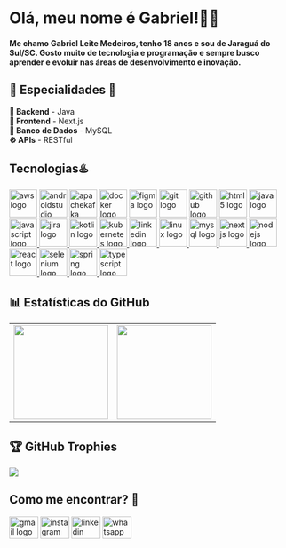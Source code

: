 <h1 align="left">Olá, meu nome é Gabriel!🙋‍♂️</h1>

<h4 align="left">Me chamo Gabriel Leite Medeiros, tenho 18 anos e sou de Jaraguá do Sul/SC. Gosto muito de tecnologia e programação e sempre busco aprender e evoluir nas áreas de desenvolvimento e inovação.</h4>

<h2 align="left">🌟 <strong>Especialidades</strong> 🎲</h2>

**📒 Backend** - Java  
**💾 Frontend** - Next.js  
**🔎 Banco de Dados** - MySQL  
**⚙️ APIs** - RESTful

<h2 align="left">Tecnologias♨️</h2>

<div align="left">
  <a href="https://aws.amazon.com/" target="_blank">
    <img src="https://cdn.jsdelivr.net/gh/devicons/devicon/icons/amazonwebservices/amazonwebservices-original-wordmark.svg" height="50" alt="aws logo" />
  </a>
  <a href="https://developer.android.com/studio" target="_blank">
    <img src="https://cdn.jsdelivr.net/gh/devicons/devicon/icons/androidstudio/androidstudio-original.svg" height="50" alt="androidstudio logo" />
  </a>
  <a href="https://kafka.apache.org/" target="_blank">
    <img src="https://cdn.jsdelivr.net/gh/devicons/devicon/icons/apachekafka/apachekafka-original.svg" height="50" alt="apachekafka logo" />
  </a>
  <a href="https://www.docker.com/" target="_blank">
    <img src="https://cdn.jsdelivr.net/gh/devicons/devicon/icons/docker/docker-original.svg" height="50" alt="docker logo" />
  </a>
  <a href="https://www.figma.com/" target="_blank">
    <img src="https://cdn.jsdelivr.net/gh/devicons/devicon/icons/figma/figma-original.svg" height="50" alt="figma logo" />
  </a>
  <a href="https://git-scm.com/" target="_blank">
    <img src="https://cdn.jsdelivr.net/gh/devicons/devicon/icons/git/git-original.svg" height="50" alt="git logo" />
  </a>
  <a href="https://github.com/" target="_blank">
    <img src="https://cdn.jsdelivr.net/gh/devicons/devicon/icons/github/github-original.svg" height="50" alt="github logo" />
  </a>
  <a href="https://developer.mozilla.org/en-US/docs/Web/HTML" target="_blank">
    <img src="https://cdn.jsdelivr.net/gh/devicons/devicon/icons/html5/html5-original.svg" height="50" alt="html5 logo" />
  </a>
  <a href="https://www.java.com/" target="_blank">
    <img src="https://cdn.jsdelivr.net/gh/devicons/devicon/icons/java/java-original.svg" height="50" alt="java logo" />
  </a>
  <a href="https://developer.mozilla.org/en-US/docs/Web/JavaScript" target="_blank">
    <img src="https://cdn.jsdelivr.net/gh/devicons/devicon/icons/javascript/javascript-original.svg" height="50" alt="javascript logo" />
  </a>
  <a href="https://www.atlassian.com/software/jira" target="_blank">
    <img src="https://cdn.jsdelivr.net/gh/devicons/devicon/icons/jira/jira-original.svg" height="50" alt="jira logo" />
  </a>
  <a href="https://kotlinlang.org/" target="_blank">
    <img src="https://cdn.jsdelivr.net/gh/devicons/devicon/icons/kotlin/kotlin-original.svg" height="50" alt="kotlin logo" />
  </a>
  <a href="https://kubernetes.io/" target="_blank">
    <img src="https://cdn.jsdelivr.net/gh/devicons/devicon/icons/kubernetes/kubernetes-plain.svg" height="50" alt="kubernetes logo" />
  </a>
  <a href="https://www.linkedin.com/" target="_blank">
    <img src="https://cdn.jsdelivr.net/gh/devicons/devicon/icons/linkedin/linkedin-original.svg" height="50" alt="linkedin logo" />
  </a>
  <a href="https://www.linux.org/" target="_blank">
    <img src="https://cdn.jsdelivr.net/gh/devicons/devicon/icons/linux/linux-original.svg" height="50" alt="linux logo" />
  </a>
  <a href="https://www.mysql.com/" target="_blank">
    <img src="https://cdn.jsdelivr.net/gh/devicons/devicon/icons/mysql/mysql-original.svg" height="50" alt="mysql logo" />
  </a>
  <a href="https://nextjs.org/" target="_blank">
    <img src="https://cdn.jsdelivr.net/gh/devicons/devicon/icons/nextjs/nextjs-original.svg" height="50" alt="nextjs logo" />
  </a>
  <a href="https://nodejs.org/" target="_blank">
    <img src="https://cdn.jsdelivr.net/gh/devicons/devicon/icons/nodejs/nodejs-original.svg" height="50" alt="nodejs logo" />
  </a>
  <a href="https://reactjs.org/" target="_blank">
    <img src="https://cdn.jsdelivr.net/gh/devicons/devicon/icons/react/react-original.svg" height="50" alt="react logo" />
  </a>
  <a href="https://www.selenium.dev/" target="_blank">
    <img src="https://cdn.jsdelivr.net/gh/devicons/devicon/icons/selenium/selenium-original.svg" height="50" alt="selenium logo" />
  </a>
  <a href="https://spring.io/" target="_blank">
    <img src="https://cdn.jsdelivr.net/gh/devicons/devicon/icons/spring/spring-original.svg" height="50" alt="spring logo" />
  </a>
  <a href="https://www.typescriptlang.org/" target="_blank">
    <img src="https://cdn.jsdelivr.net/gh/devicons/devicon/icons/typescript/typescript-original.svg" height="50" alt="typescript logo" />
  </a>
</div>

<h2 align="left">📊 Estatísticas do GitHub</h2>

<table style="border: none; border-collapse: collapse;">
  <tr>
    <td style="border: none;"><img height="170" src="https://github-readme-stats.vercel.app/api?username=medeirosdev9&show_icons=true&theme=dark" /></td>
    <td style="border: none;"><img height="170" src="https://github-readme-stats.vercel.app/api/top-langs/?username=medeirosdev9&layout=compact&theme=dark" /></td>
  </tr>
</table>

## 🏆 GitHub Trophies
![](https://github-profile-trophy.vercel.app/?username=medeirosdev9&theme=dark&no-frame=false&no-bg=false&margin-w=4)

<h2 align="left">Como me encontrar? 👀</h2>

<div align="left">
  <a href="mailto:gabrieeel150906@gmail.com" target="_blank" style="outline: none; text-decoration: none;">
    <img src="https://raw.githubusercontent.com/maurodesouza/profile-readme-generator/master/src/assets/icons/social/gmail/default.svg" width="52" height="40" alt="gmail logo" />
  </a>
  <a href="https://www.instagram.com/gabrieelmedeiross" target="_blank" style="outline: none; text-decoration: none;">
    <img src="https://raw.githubusercontent.com/maurodesouza/profile-readme-generator/master/src/assets/icons/social/instagram/default.svg" width="52" height="40" alt="instagram logo" />
  </a>
  <a href="https://www.linkedin.com/in/gabriel-leite-medeiros-211b53354" target="_blank" style="outline: none; text-decoration: none;">
    <img src="https://raw.githubusercontent.com/maurodesouza/profile-readme-generator/master/src/assets/icons/social/linkedin/default.svg" width="52" height="40" alt="linkedin logo" />
  </a>
  <a href="https://wa.me/47991262173" target="_blank" style="outline: none; text-decoration: none;">
    <img src="https://raw.githubusercontent.com/maurodesouza/profile-readme-generator/master/src/assets/icons/social/whatsapp/default.svg" width="52" height="40" alt="whatsapp logo" />
  </a>
</div>
